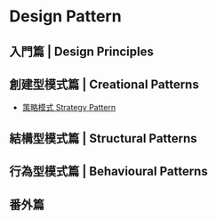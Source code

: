 # Design Pattern

## 入門篇 | Design Principles

## 創建型模式篇 | Creational Patterns

* [策略模式 Strategy Pattern](./Strategy%20Pattern/Strategy%20Pattern.md)

## 結構型模式篇 | Structural Patterns

## 行為型模式篇 | Behavioural Patterns

## 番外篇
